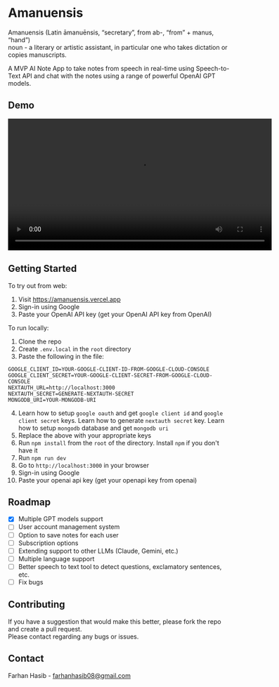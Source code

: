# Amanuensis

Amanuensis (Latin āmanuēnsis, “secretary”, from ab-, “from” + manus, “hand”)  
noun - a literary or artistic assistant, in particular one who takes dictation or copies manuscripts.

A MVP AI Note App to take notes from speech in real-time using Speech-to-Text API and chat with the notes using a range of powerful OpenAI GPT models. 

## Demo

<video width="600" controls>
<source src="public/videos/demo.mp4" type="video/mp4">
Your browser does not support the video tag.
</video>


## Getting Started

To try out from web:
1. Visit https://amanuensis.vercel.app
2. Sign-in using Google
3. Paste your OpenAI API key (get your OpenAI API key from OpenAI)

To run locally:
1. Clone the repo
2. Create `.env.local` in the `root` directory
3. Paste the following in the file:
  ```
GOOGLE_CLIENT_ID=YOUR-GOOGLE-CLIENT-ID-FROM-GOOGLE-CLOUD-CONSOLE
GOOGLE_CLIENT_SECRET=YOUR-GOOGLE-CLIENT-SECRET-FROM-GOOGLE-CLOUD-CONSOLE
NEXTAUTH_URL=http://localhost:3000
NEXTAUTH_SECRET=GENERATE-NEXTAUTH-SECRET
MONGODB_URI=YOUR-MONGODB-URI
  ```

4.  Learn how to setup `google oauth` and get `google client id` and `google client secret` keys. Learn how to generate `nextauth secret` key. Learn how to setup `mongodb` database and get `mongodb uri`
5. Replace the above with your appropriate keys
6. Run `npm install` from the `root` of the directory. Install `npm` if you don't have it
7. Run `npm run dev`
8. Go to `http://localhost:3000` in your browser
9. Sign-in using Google
10. Paste your openai api key (get your openapi key from openai)



## Roadmap

- [x] Multiple GPT models support
- [ ] User account management system
- [ ] Option to save notes for each user
- [ ] Subscription options
- [ ] Extending support to other LLMs (Claude, Gemini, etc.)
- [ ] Multiple language support
- [ ] Better speech to text tool to detect questions, exclamatory sentences, etc.
- [ ] Fix bugs

## Contributing

If you have a suggestion that would make this better, please fork the repo and create a pull request.  
Please contact regarding any bugs or issues.  

## Contact

Farhan Hasib - farhanhasib08@gmail.com